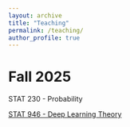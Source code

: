 ```yaml
---
layout: archive
title: "Teaching"
permalink: /teaching/
author_profile: true
---
```



# Fall 2025

STAT 230 - Probability 

[STAT 946 - Deep Learning Theory](/teaching/2025-fall-946) 
















